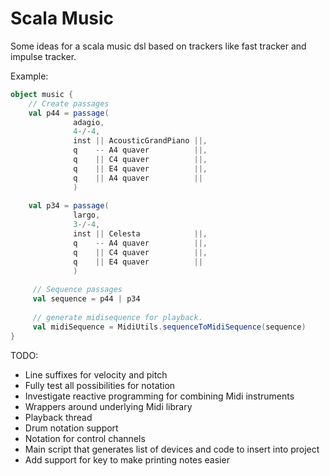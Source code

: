 # Scala Music

Some ideas for a scala music dsl based on trackers like fast tracker and impulse tracker.

Example:

```scala
object music {
	// Create passages
	val p44 = passage(
	          adagio, 
	          4-/-4,
			  inst || AcousticGrandPiano ||,
			  q    -- A4 quaver          ||,
			  q    || C4 quaver          ||,
			  q    || E4 quaver          ||,
			  q    || A4 quaver          ||
			  )
	
	val p34 = passage(
	          largo,
			  3-/-4,
			  inst || Celesta            ||,
			  q    -- A4 quaver          ||,
			  q    || C4 quaver          ||,
			  q    || E4 quaver          ||
	          )
	          
	 // Sequence passages
	 val sequence = p44 | p34
	 
	 // generate midisequence for playback.         
	 val midiSequence = MidiUtils.sequenceToMidiSequence(sequence)
}
```

TODO:

- Line suffixes for velocity and pitch
- Fully test all possibilities for notation
- Investigate reactive programming for combining Midi instruments
- Wrappers around underlying Midi library
- Playback thread
- Drum notation support
- Notation for control channels
- Main script that generates list of devices and code to insert into project
- Add support for key to make printing notes easier